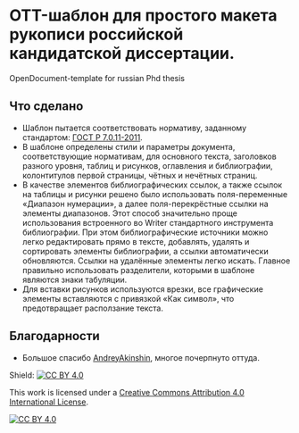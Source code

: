 # OTT-шаблон для простого макета рукописи российской кандидатской диссертации.
OpenDocument-template for russian Phd thesis

## Что сделано
* Шаблон пытается соответствовать нормативу, заданному стандартом: [ГОСТ Р 7.0.11-2011](https://protect.gost.ru/v.aspx?control=7&id=179727).
* В шаблоне определены стили и параметры документа, соответствующие нормативам, для основного текста, заголовков разного уровня, таблиц и рисунков, оглавления и библиографии, колонтитулов первой страницы, чётных и нечётных страниц.
* В качестве элементов библиографических ссылок, а также ссылок на таблицы и рисунки решено было использовать поля-переменные «Диапазон нумерации», а далее поля-перекрёстные ссылки на элементы диапазонов. Этот способ значительно проще использования встроенного во Writer стандартного инструмента библиографии. При этом библиографические источники можно легко редактировать прямо в тексте, добавлять, удалять и сортировать элементы библиографии, а ссылки автоматически обновляются. Ссылки на удалённые элементы легко искать. Главное правильно использовать разделители, которыми в шаблоне являются знаки табуляции.
* Для вставки рисунков используются врезки, все графические элементы вставляются с привязкой «Как символ», что предотвращает расползание текста.

## Благодарности
* Большое спасибо [AndreyAkinshin](https://github.com/AndreyAkinshin/Russian-Phd-LaTeX-Dissertation-Template), многое почерпнуто оттуда.


Shield: [![CC BY 4.0][cc-by-shield]][cc-by]

This work is licensed under a
[Creative Commons Attribution 4.0 International License][cc-by].

[![CC BY 4.0][cc-by-image]][cc-by]

[cc-by]: http://creativecommons.org/licenses/by/4.0/
[cc-by-image]: https://i.creativecommons.org/l/by/4.0/88x31.png
[cc-by-shield]: https://img.shields.io/badge/License-CC%20BY%204.0-lightgrey.svg
